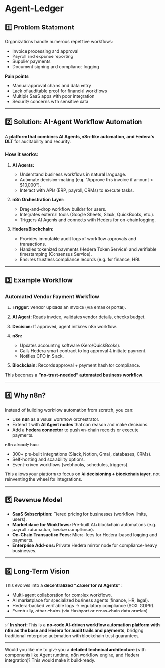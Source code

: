 # Agent-Ledger

## 1️⃣ Problem Statement

Organizations handle numerous repetitive workflows:

* Invoice processing and approval
* Payroll and expense reporting
* Supplier payments
* Document signing and compliance logging

**Pain points:**

* Manual approval chains and data entry
* Lack of auditable proof for financial workflows
* Multiple SaaS apps with poor integration
* Security concerns with sensitive data

---

## 2️⃣ Solution: AI-Agent Workflow Automation

A **platform that combines AI Agents, n8n-like automation, and Hedera's DLT** for auditability and security.

### How it works:

1. **AI Agents:**

   * Understand business workflows in natural language.
   * Automate decision-making (e.g. "Approve this invoice if amount < \$10,000").
   * Interact with APIs (ERP, payroll, CRMs) to execute tasks.

2. **n8n Orchestration Layer:**

   * Drag-and-drop workflow builder for users.
   * Integrates external tools (Google Sheets, Slack, QuickBooks, etc.).
   * Triggers AI Agents and connects with Hedera for on-chain logging.

3. **Hedera Blockchain:**

   * Provides immutable audit logs of workflow approvals and transactions.
   * Handles tokenized payments (Hedera Token Service) and verifiable timestamping (Consensus Service).
   * Ensures trustless compliance records (e.g. for finance, HR).

---

## 3️⃣ Example Workflow

### Automated Vendor Payment Workflow

1. **Trigger:** Vendor uploads an invoice (via email or portal).
2. **AI Agent:** Reads invoice, validates vendor details, checks budget.
3. **Decision:** If approved, agent initiates n8n workflow.
4. **n8n:**

   * Updates accounting software (Xero/QuickBooks).
   * Calls Hedera smart contract to log approval & initiate payment.
   * Notifies CFO in Slack.
5. **Blockchain:** Records approval + payment hash for compliance.

This becomes a **“no-trust-needed” automated business workflow**.

---

## 4️⃣ Why n8n?

Instead of building workflow automation from scratch, you can:

* Use **n8n** as a visual workflow orchestrator.
* Extend it with **AI Agent nodes** that can reason and make decisions.
* Add a **Hedera connector** to push on-chain records or execute payments.

n8n already has:

* 300+ pre-built integrations (Slack, Notion, Gmail, databases, CRMs).
* Self-hosting and scalability options.
* Event-driven workflows (webhooks, schedules, triggers).

This allows your platform to focus on **AI decisioning + blockchain layer**, not reinventing the wheel for integrations.

---

## 5️⃣ Revenue Model

* **SaaS Subscription:** Tiered pricing for businesses (workflow limits, users).
* **Marketplace for Workflows:** Pre-built AI+blockchain automations (e.g. payroll automation, invoice compliance).
* **On-Chain Transaction Fees:** Micro-fees for Hedera-based logging and payments.
* **Enterprise Add-ons:** Private Hedera mirror node for compliance-heavy businesses.

---

## 6️⃣ Long-Term Vision

This evolves into a **decentralized "Zapier for AI Agents"**:

* Multi-agent collaboration for complex workflows.
* AI marketplace for specialized business agents (finance, HR, legal).
* Hedera-backed verifiable logs → regulatory compliance (SOX, GDPR).
* Eventually, other chains (via Hashport or cross-chain data oracles).

---

✅ **In short:**
This is a **no-code AI-driven workflow automation platform with n8n as the base and Hedera for audit trails and payments**, bridging traditional enterprise automation with blockchain trust guarantees.

---

Would you like me to give you a **detailed technical architecture** (with components like Agent runtime, n8n workflow engine, and Hedera integration)? This would make it build-ready.

